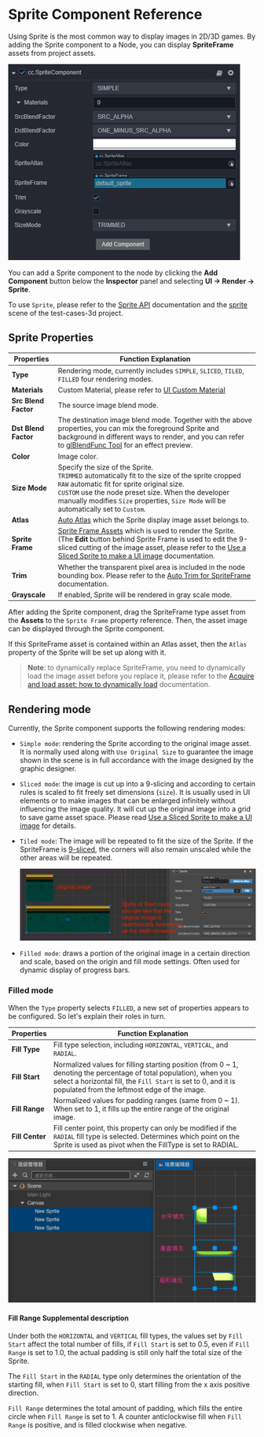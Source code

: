 # Sprite Component Reference

Using Sprite is the most common way to display images in 2D/3D games. By adding the Sprite component to a Node, you can display __SpriteFrame__ assets from project assets.

![add sprite](sprite/sprite-component.png)

You can add a Sprite component to the node by clicking the __Add Component__ button below the __Inspector__ panel and selecting __UI -> Render -> Sprite__.

To use `Sprite`, please refer to the [Sprite API](https://docs.cocos.com/creator/3.0/api/en/classes/ui.sprite.html) documentation and the [sprite](https://github.com/cocos-creator/test-cases-3d/tree/master/assets/cases/ui/01.sprite) scene of the test-cases-3d project.

## Sprite Properties

| Properties | Function Explanation
| -------------- | ----------- |
| **Type** | Rendering mode, currently includes `SIMPLE`, `SLICED`, `TILED`, `FILLED` four rendering modes.
| **Materials** | Custom Material, please refer to [UI Custom Material](../engine/ui-material.md)
| **Src Blend Factor** | The source image blend mode.
| **Dst Blend Factor** | The destination image blend mode. Together with the above properties, you can mix the foreground Sprite and background in different ways to render, and you can refer to [glBlendFunc Tool](http://www.andersriggelsen.dk/glblendfunc.php) for an effect preview.
| **Color** | Image color.
| **Size Mode** | Specify the size of the Sprite.<br>`TRIMMED` automatically fit to the size of the sprite cropped<br>`RAW` automatic fit for sprite original size.<br>`CUSTOM` use the node preset size. When the developer manually modifies `Size` properties, `Size Mode` will be automatically set to `Custom`.
| **Atlas** | [Auto Atlas](../../../asset/atlas.md) which the Sprite display image asset belongs to.
| **Sprite Frame** | [Sprite Frame Assets](../../../asset/sprite-frame.md) which is used to render the Sprite. (The __Edit__ button behind Sprite Frame is used to edit the 9-sliced cutting of the image asset, please refer to the [Use a Sliced Sprite to make a UI image](../engine/sliced-sprite.md) documentation.
| **Trim** | Whether the transparent pixel area is included in the node bounding box. Please refer to the [Auto Trim for SpriteFrame](../engine/trim.md) documentation.
| **Grayscale** | If enabled, Sprite will be rendered in gray scale mode.

After adding the Sprite component, drag the SpriteFrame type asset from the __Assets__ to the `Sprite Frame` property reference. Then, the asset image can be displayed through the Sprite component.

If this SpriteFrame asset is contained within an Atlas asset, then the `Atlas` property of the Sprite will be set up along with it.

> **Note**: to dynamically replace SpriteFrame, you need to dynamically load the image asset before you replace it, please refer to the [Acquire and load asset: how to dynamically load](../../../asset/load-assets.md) documentation.

## Rendering mode

Currently, the Sprite component supports the following rendering modes:

- `Simple mode`: rendering the Sprite according to the original image asset. It is normally used along with `Use Original Size` to guarantee the image shown in the scene is in full accordance with the image designed by the graphic designer.

- `Sliced mode`: the image is cut up into a 9-slicing and according to certain rules is scaled to fit freely set dimensions (`size`). It is usually used in UI elements or to make images that can be enlarged infinitely without influencing the image quality. It will cut up the original image into a grid to save game asset space. Please read [Use a Sliced Sprite to make a UI image](../engine/sliced-sprite.md) for details.

- `Tiled mode`: The image will be repeated to fit the size of the Sprite. If the SpriteFrame is [9-sliced](../engine/sliced-sprite.md), the corners will also remain unscaled while the other areas will be repeated.

  ![tiled](sprite/tiled.png)

- `Filled mode`: draws a portion of the original image in a certain direction and scale, based on the origin and fill mode settings. Often used for dynamic display of progress bars.

### Filled mode

When the `Type` property selects `FILLED`, a new set of properties appears to be configured. So let's explain their roles in turn.

| Properties |   Function Explanation
| -------------- | ----------- |
| **Fill Type** | Fill type selection, including `HORIZONTAL`, `VERTICAL`, and `RADIAL`. |
| **Fill Start** | Normalized values for filling starting position (from 0 ~ 1, denoting the percentage of total population), when you select a horizontal fill, the `Fill Start` is set to 0, and it is populated from the leftmost edge of the image. |
| **Fill Range** | Normalized values for padding ranges (same from 0 ~ 1). When set to 1, it fills up the entire range of the original image. |
| **Fill Center** | Fill center point, this property can only be modified if the `RADIAL` fill type is selected. Determines which point on the Sprite is used as pivot when the FillType is set to RADIAL. |

![radial](sprite/radial.png)

#### Fill Range Supplemental description

Under both the `HORIZONTAL` and `VERTICAL` fill types, the values set by `Fill Start` affect the total number of fills, if `Fill Start` is set to 0.5, even if `Fill Range` is set to 1.0, the actual padding is still only half the total size of the Sprite.

The `Fill Start` in the `RADIAL` type only determines the orientation of the starting fill, when `Fill Start` is set to 0, start filling from the x axis positive direction.

`Fill Range` determines the total amount of padding, which fills the entire circle when `Fill Range` is set to 1. A counter anticlockwise fill when `Fill Range` is positive, and is filled clockwise when negative.
